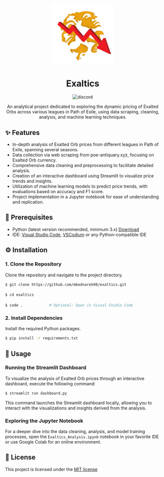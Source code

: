 <div align="center">
  <img src="https://github.com/mbednarek98/exaltics/blob/master/res/logo.png?raw=true" width="200" alt="Exaltics Logo" />
  <h1>Exaltics</h1>
  
 ![discord](https://dcbadge.vercel.app/api/shield/247463720337276929?style=flat)
  <a href="https://colab.research.google.com/drive/1Vs4Diav8Nqztfm7moZ6L8wPpStyI1UrR?usp=sharing" target="_parent"></a>
 
  <p>An analytical project dedicated to exploring the dynamic pricing of Exalted Orbs across various leagues in Path of Exile, using data scraping, cleaning, analysis, and machine learning techniques.</p>
</div>

## ✨ Features
- In-depth analysis of Exalted Orb prices from different leagues in Path of Exile, spanning several seasons.
- Data collection via web scraping from poe-antiquary.xyz, focusing on Exalted Orb currency.
- Comprehensive data cleaning and preprocessing to facilitate detailed analysis.
- Creation of an interactive dashboard using Streamlit to visualize price trends and insights.
- Utilization of machine learning models to predict price trends, with evaluations based on accuracy and F1 score.
- Project implementation in a Jupyter notebook for ease of understanding and replication.

## 🔑 Prerequisites
- Python (latest version recommended, minimum 3.x) [Download](https://www.python.org/downloads/)
- IDE: [Visual Studio Code](https://code.visualstudio.com/), [VSCodium](https://vscodium.com/) or any Python-compatible IDE

## ⚙️ Installation

### 1. Clone the Repository
Clone the repository and navigate to the project directory.

```bash 
$ git clone https://github.com/mbednarek98/exaltics.git

$ cd exaltics

$ code .            # Optional: Open in Visual Studio Code
```

### 2. Install Dependencies
Install the required Python packages.

```bash
$ pip install -r requirements.txt
```

## 🚀 Usage
### Running the Streamlit Dashboard
To visualize the analysis of Exalted Orb prices through an interactive dashboard, execute the following command:


```bash
$ streamlit run dashboard.py 
```
This command launches the Streamlit dashboard locally, allowing you to interact with the visualizations and insights derived from the analysis.

### Exploring the Jupyter Notebook
For a deeper dive into the data cleaning, analysis, and model training processes, open the `Exaltics_Analysis.ipynb` notebook in your favorite IDE or use Google Colab for an online environment. 

## 📕 License
This project is licensed under the [MIT license](LICENSE)
